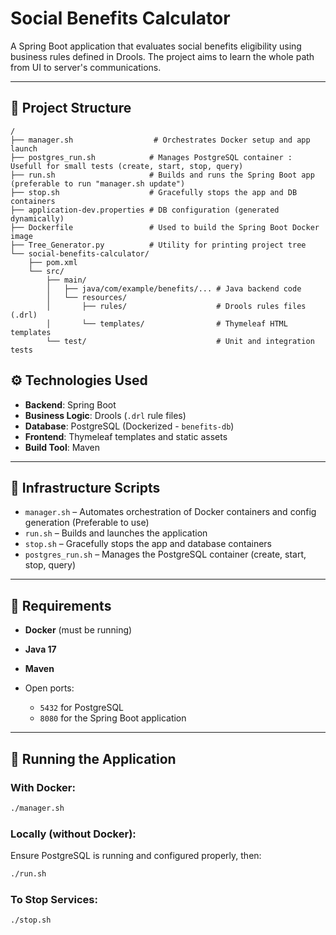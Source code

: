 # Social Benefits Calculator

A Spring Boot application that evaluates social benefits eligibility using business rules defined in Drools.
The project aims to learn the whole path from UI to server's communications.

---

## 📁 Project Structure

```
/
├── manager.sh                  # Orchestrates Docker setup and app launch
├── postgres_run.sh            # Manages PostgreSQL container : Usefull for small tests (create, start, stop, query)
├── run.sh                     # Builds and runs the Spring Boot app (preferable to run "manager.sh update")
├── stop.sh                    # Gracefully stops the app and DB containers
├── application-dev.properties # DB configuration (generated dynamically)
├── Dockerfile                 # Used to build the Spring Boot Docker image
├── Tree_Generator.py          # Utility for printing project tree
└── social-benefits-calculator/
    ├── pom.xml
    └── src/
        ├── main/
        │   ├── java/com/example/benefits/... # Java backend code
        │   └── resources/
        │       ├── rules/                    # Drools rules files (.drl)
        │       └── templates/                # Thymeleaf HTML templates
        └── test/                             # Unit and integration tests
```

## ⚙️ Technologies Used

* **Backend**: Spring Boot
* **Business Logic**: Drools (`.drl` rule files)
* **Database**: PostgreSQL (Dockerized - `benefits-db`)
* **Frontend**: Thymeleaf templates and static assets
* **Build Tool**: Maven
---

## 🚀 Infrastructure Scripts

* `manager.sh` – Automates orchestration of Docker containers and config generation (Preferable to use)
* `run.sh` – Builds and launches the application
* `stop.sh` – Gracefully stops the app and database containers
* `postgres_run.sh` – Manages the PostgreSQL container (create, start, stop, query)


---

## 📝 Requirements

* **Docker** (must be running)
* **Java 17**
* **Maven**
* Open ports:

  * `5432` for PostgreSQL
  * `8080` for the Spring Boot application

---

## 🧪 Running the Application

### With Docker:

```bash
./manager.sh
```

### Locally (without Docker):

Ensure PostgreSQL is running and configured properly, then:

```bash
./run.sh
```

### To Stop Services:

```bash
./stop.sh
```


